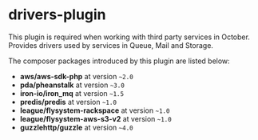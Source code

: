 # drivers-plugin

This plugin is required when working with third party services in October.
Provides drivers used by services in Queue, Mail and Storage.

The composer packages introduced by this plugin are listed below:

- **aws/aws-sdk-php** at version `~2.0`
- **pda/pheanstalk** at version `~3.0`
- **iron-io/iron_mq** at version `~1.5`
- **predis/predis** at version `~1.0`
- **league/flysystem-rackspace** at version `~1.0`
- **league/flysystem-aws-s3-v2** at version `~1.0`
- **guzzlehttp/guzzle** at version `~4.0`